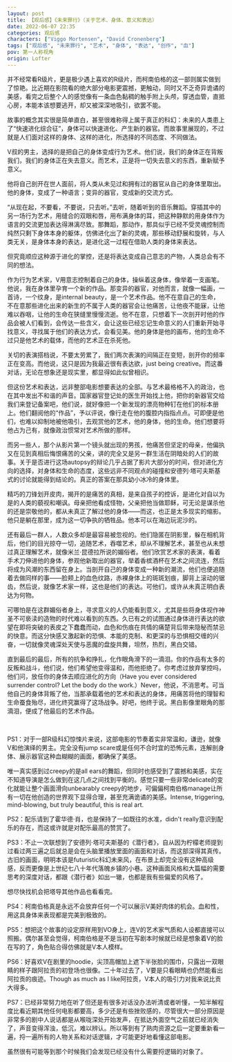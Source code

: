 ```yaml
---
layout: post
title: 【观后感】《未来罪行》（关于艺术、身体、意义和表达）
date: 2022-06-07 22:35
categories: 观后感
characters: ["Viggo Mortensen", "David Cronenberg"]
tags: ["观后感", "未来罪行", "艺术", "身体", "表达", "创作", "血"]
pov: 第一人称视角
origin: Lofter
---
```


并不经常看R级片，更是极少遇上喜欢的R级片，而柯南伯格的这一部则属实做到了惊艳。比近期在影院看的绝大部分电影更震撼，更触动，同时又不乏奇异诡谲的美感，看完之后整个人的感觉像有一条血色黏稠的触手附上头颅，穿透血管，直抵心房，本能本该想要逃开，却又被深深地吸引，欲罢不能。

故事的概念其实很是简单直白，甚至很难称得上属于真正的科幻：未来的人类患上了“快速进化综合征”，身体可以快速进化、产生新的器官。而故事里展现的，不过就是人们面对这样的身体、这样的进化，所选择的不同态度、不同做法。

V叔的男主，选择的是把自己的身体变成行为艺术。他们说，我们的身体正在背叛我们，我们的身体正在失去意义。而艺术，正是将一切失去意义的东西，重新赋予意义。

他将自己剖开在世人面前，将人类从未见过和拥有过的器官从自己的身体里取出。他的身体，变成了一种语言；变异的器官，变成新的交流方式。

“从现在起，不要看，不要说，只去听。”去听，随着听到的音乐舞蹈。穿插其中的另一场行为艺术，用缝合的双眼和唇，用布满身体的耳，把这种静默的用身体作为语言的交流更加表达得淋漓尽致。那舞蹈，那动作，那具似乎已经不受灵魂控制而纯然只剩下身体本身的躯体，仿佛进化出了新的灵魂，那些移动舒展和旋转，与人类无关，是身体本身的表达，是进化这一过程在借助人类的身体来表达。

但究竟顺应这种源于进化的掌控，还是将表达变成自己意志的产物，人类总会有不同的想法。

作为行为艺术家，V用意志控制着自己的身体，操纵着这身体，像举着一支画笔。他说，我在身体里孕育一个新的作品。那变异的器官，对他而言，就像一幅画，一首诗，一个纹身，是internal beauty，是一个艺术作品。他不在意自己的生命，不在意那些进化出来的新生的不属于人类的器官会让他痛苦，让他夜不能寐，让他难以吞咽，让他的生命在狭缝里慢慢流逝。他不在意，只想着下一次剖开时他的作品会被人们看到，会传达一些含义，会让这些已经忘记生命意义的人们重新开始寻找意义，寻找属于他们的表达方式，会看见美。他的身体是他的画布，他的生命不过只是他艺术的载体，而他的艺术正在杀死他。

关切的表演搭档说，不要太劳累了，我们两次表演的间隔正在变短，剖开你的频率正在变高。而他说，这只是因为我最近很有表达欲，just being creative。而这番对话，无论在想象还是现实里，都显得如此似曾相识。

但这份艺术和表达，远非整部电影想要表达的全部。与艺术最格格不入的政治，也在其中发出不和谐的声音。国家器官登记处的医生开始找上他，把你的新器官交给我们来登记备案吧，他们说，就好像把一个新发现的漂亮物种钉在他们的标本册上。他们翻阅他的“作品”，予以评说，像行走在他的腹腔内指指点点。可即便是他们，也难以抑制地被他吸引，去观赏他的艺术，他的身体，他的生命。他们想要将他占为己有，就像政治惯常对艺术所做的那样。

而另一些人，那个从影片第一个镜头就出现的男孩，他痛苦但坚定的母亲，他偏执又在见到真相后悔恨痛苦的父亲，讲的完全又是另一群生活在阴暗处的人们的故事。关于是否进行这场autopsy的辩论几乎占据了影片大部分的时间，但对进化方向的选择，对身体和生命的态度，这些远非不同观点的碰撞和安德列·塔可夫斯基式的讨论就能得到结论的。真正的答案在那具幼小冰冷的身体里。

精巧的刀锋划开皮肉，揭开的是痛苦的真相，是来自孩子的控诉，是进化对自以为是的人类的藐视和嘲讽。母亲把他看成怪物，父亲把他当做耶稣，可无论是谋杀他的还是崇敬他的，都从未真正了解过他的身体——而这，也正是太多现实的缩影。他只是躺在那里，成为这一切争执的牺牲品。他本可以在海边玩泥沙的。

还有最后一群人，人数众多却是最容易被忽视的。他们隐匿在阴影里，躲在相机背后，他们的目光掠夺一切，追随艺术，吞噬艺术，却从不理解艺术，甚至也从未想过真正理解艺术，就像米兰·昆德拉所说的媚俗者。他们欣赏艺术家的表演，看着手术刀伸进他的身体，参观他新取出的器官，举着香槟酒杯在艺术之间流连，然后将成为风潮的东西留在身上。当剖开自己的身体变成一种新的潮流，他们也便追随着去做同样的事——脸颊上的血色纹路，赤裸身体上的斑斑划痕，脚背上滚动的锯齿，然后说，就像艺术家一样，这也是他们的表达。可他们，或许从未真正明白表达为何物。

可哪怕是在这群媚俗者身上，寻求意义的人仍能看到意义，尤其是些将身体视作神圣不可亵渎的造物的时代难以看到的东西。久已有之的试图通过身体进行表达的欲望在即将突破的表皮之下蠢蠢而动，血色和伤痕在共情的痛楚背后带来隐秘而禁忌的快意。而这分快感又激起新的恐惧、本能的克制、和更深的与恐惧相交缠的兴奋，一切就像灵魂深处天使与恶魔的盘旋共舞，坦然，热烈，黑白交错。

直到最后的最后，所有的抗争和挣扎，化作眼角滑下的一滴泪。你的作品有太多的反叛和战斗，他们说，他们希望他变得温和，而他拒绝了。你考虑过放弃掌控吗，他们问，放任你的身体去顺应进化的方向（Have you ever considered surrender control? Let the body do the work.）Never，他说，不消思考。可当他自己的身体背叛了他，当那承载着他的艺术和表达的身体，用痛苦将他的理智和生命蚕食殆尽，进化终究赢得了这场战争。好吧，他终于说。黑白影像里眼角的那滴泪，便成了他最后的艺术作品。

<br>

PS1：对于一部R级科幻惊悚片来说，这部电影的节奏着实非常温和，谦逊，就像V和他演绎的男主。完全没有jump scare或是任何不合时宜的恐怖元素，连解剖身体、展示器官这种血糊糊的画面，都确保了美感。

唯一真实感到过creepy的是all ears的舞蹈，但同时也感受到了震撼和美感，实在不知道导演是怎么做到在这几点之间找到平衡的。感觉只要一些非常delicate的变化就能让整个画面滑向unbearably creepy的地步，可偏偏柯南伯格manage让所有一切在他创造的世界观下显得合理，甚至充满诡谲的美感。Intense, triggering, mind-blowing, but truly beautiful, this is real art.

PS2：配乐请到了霍华德·肖，也是保持了一如既往的水准，didn't really意识到配乐的存在，而这或许就是对配乐最高的赞赏了。

PS3：不止一次联想到了安德列·塔可夫斯基的《潜行者》，自从因为柠檬老师提到过看过两三遍之后就总是会在头脑里播放里面的画面和对话，而这部深得其真传。古旧的画面，明明本该是futuristic科幻未来风，在布景上却完全没有这种高级感，反而更像是上世纪七八十年代落魄乡镇的小巷。这种画面风格和大篇幅的需要思考的深度对话，都跟《潜行者》如出一辙，也都是我有些偏爱的风格了。

想尽快找机会把塔导其他作品也看看完。

PS4：柯南伯格真是永远不会放弃任何一个可以展示V美好肉体的机会。血和性，用这具身体来表现都是完美到极致的。

PS5：想把这个故事的设定原样用到VO身上，连V的艺术家气质和人设都直接可以照搬。偶尔甚至会觉得，柯南伯格是不是当初在写剧本时候就已经是想象着V的脸在写的了，角色贴合得仿佛就是V本人模样。

PS6：好喜欢V在剧里的hoodie，尖顶高帽加上遮下半张脸的围巾，只露出一双眼睛的样子跟阿拉贡的初登场也很像。二十年过去了，V要是只看眼睛也仍然能看出阿拉贡的痕迹。Though as much as I like阿拉贡，V本人的吸引力对我来说比贡大得多。

PS7：已经非常努力地在听了但还是有很多对话没办法听清或者听懂，一知半解程度比看近期其他任何电影都要高，多少还是有些挫败感的，尽管很大一部分原因是非常多的剧中人说话都是从喉咙深处开始发声，在抵达外面空气之前就已经消失了，声音变得浑浊，低沉，难以辨认。所以等到有了熟肉资源之后一定要重新看一遍，捋一遍所有的人物关系和对话逻辑，才可能更好地看懂这部电影。

虽然很有可能等到那个时候我们会发现已经没有什么需要捋逻辑的对象了。